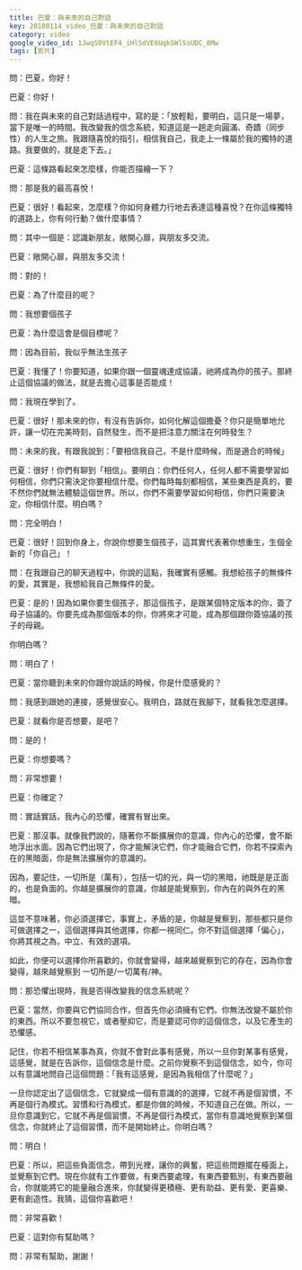 ```yaml
---
title: 巴夏：與未來的自己對話
key: 20180114_video_巴夏：與未來的自己對話
category: video
google_video_id: 1JwqS0VtEF4_iHlSdVE6UqkSWlSsUDC_8Mw
tags: [影片]
---
```


問：巴夏，你好！

巴夏：你好！

問：我在與未來的自己對話過程中，寫的是：「放輕鬆，要明白，這只是一場夢，當下是唯一的時間。我改變我的信念系統，知道這是一趟走向圓滿、奇蹟（同步性）的人生之旅。我跟隨喜悅的指引，相信我自己，我走上一條屬於我的獨特的道路。我要做的，就是走下去。」

巴夏：這條路看起來怎麼樣，你能否描繪一下？

問：那是我的最高喜悅！

巴夏：很好！看起來，怎麼樣？你如何身體力行地去表達這種喜悅？在你這條獨特的道路上，你有何行動？做什麼事情？

問：其中一個是：認識新朋友，敞開心扉，與朋友多交流。

巴夏：敞開心扉，與朋友多交流！

問：對的！

巴夏：為了什麼目的呢？

問：我想要個孩子

巴夏：為什麼這會是個目標呢？

問：因為目前，我似乎無法生孩子

巴夏：我懂了！你要知道，如果你跟一個靈魂達成協議，祂將成為你的孩子。那終止這個協議的做法，就是去擔心這事是否能成！

問：我現在學到了。

巴夏：很好！那未來的你，有沒有告訴你，如何化解這個擔憂？你只是簡單地允許，讓一切在完美時刻，自然發生，而不是把注意力關注在何時發生？

問：未來的我，有跟我說到：「要相信我自己，不是什麼時候，而是適合的時候」

巴夏：很好！你們有聊到「相信」。要明白：你們任何人，任何人都不需要學習如何相信，你們只需決定你要相信什麼。你們每時每刻都相信，某些東西是真的，要不然你們就無法體驗這個世界。所以，你們不需要學習如何相信，你們只需要決定，你相信什麼。明白嗎？

問：完全明白！

巴夏：很好！回到你身上，你說你想要生個孩子，這其實代表著你想重生，生個全新的「你自己」！

問：在我跟自己的聊天過程中，你說的這點，我確實有感觸。我想給孩子的無條件的愛，其實是，我想給我自己無條件的愛。

巴夏：是的！因為如果你要生個孩子，那這個孩子，是跟某個特定版本的你，簽了母子協議的。你要先成為那個版本的你，你將來才可能，成為那個跟你簽協議的孩子的母親。

你明白嗎？

問：明白了！

巴夏：當你聽到未來的你跟你說話的時候，你是什麼感覺的？

問：我感到跟她的連接，感覺很安心。我明白，路就在我腳下，就看我怎麼選擇。

巴夏：就看你是否想要，是吧？

問：是的！

巴夏：你想要嗎？

問：非常想要！

巴夏：你確定？

問：實話實話，我內心的恐懼，確實有冒出來。

巴夏：那沒事。就像我們說的，隨著你不斷擴展你的意識，你內心的恐懼，會不斷地浮出水面。因為它們出現了，你才能解決它們，你才能融合它們，你若不探索內在的黑暗面，你是無法擴展你的意識的。

因為，要記住，一切所是（萬有），包括一切的光，與一切的黑暗，祂既是是正面的，也是負面的。你越是擴展你的意識，你越是能覺察到，你內在的與外在的黑暗。

這並不意味著，你必須選擇它，事實上，矛盾的是，你越是覺察到，那些都只是你可做選擇之一，這個選擇與其他選擇，你都一視同仁。你不對這個選擇「偏心」，你將其視之為，中立、有效的選項。

如此，你便可以選擇你所喜歡的，你就會變得，越來越覺察到它的存在，因為你會變得，越來越覺察到 一切所是/一切萬有/神。

問：那恐懼出現時，我是否得改變我的信念系統呢？

巴夏：當然，你要與它們協同合作，但首先你必須擁有它們。你無法改變不屬於你的東西。所以不要忽視它，或者壓抑它，而是要認可你的這個信念，以及它產生的恐懼感。

記住，你若不相信某事為真，你就不會對此事有感覺，所以一旦你對某事有感覺，這感覺，就是在告訴你，這個信念是什麼。之前你覺察不到這個信念，如今，你可以有意識地問自己這個問題：「我有這感覺，是因為我相信了什麼呢？」

一旦你認定出了這個信念，它就變成一個有意識的的選擇，它就不再是個習慣，不再是個行為模式。習慣和行為模式，都是你做的時候，不知道自己在做。所以，一旦你意識到它，它就不再是個習慣，不再是個行為模式，當你有意識地覺察到某個信念，你就終止了這個習慣，而不是開始終止。你明白嗎？

問：明白！

巴夏：所以，把這些負面信念，帶到光裡，讓你的興奮，把這些問題擺在檯面上，並覺察到它們。現在你就有工作要做，有東西要處理，有東西要甄別，有東西要融合，你就能將它的能量融合進來，你就變得更積極、更有助益、更有愛、更喜樂、更有創造性。我猜，這個你喜歡吧！

問：非常喜歡！

巴夏：這對你有幫助嗎？

問：非常有幫助，謝謝！
